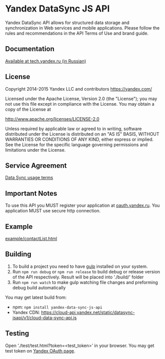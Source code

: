 Yandex DataSync JS API 
===================================


Yandex DataSync API allows for structured data storage and synchronization in Web services and mobile applications.
Please follow the rules and recommendations in the API Terms of Use and brand guide.


Documentation
-------------

<a href="https://yandex.ru/dev/datasync/http/doc">Available at tech.yandex.ru (in Russian)</a>

License
-------

Copyright 2014-2015 Yandex LLC and contributors <https://yandex.com/>

Licensed under the Apache License, Version 2.0 (the "License");
you may not use this file except in compliance with the License.
You may obtain a copy of the License at

<http://www.apache.org/licenses/LICENSE-2.0>

Unless required by applicable law or agreed to in writing, software
distributed under the License is distributed on an "AS IS" BASIS,
WITHOUT WARRANTIES OR CONDITIONS OF ANY KIND, either express or implied.
See the License for the specific language governing permissions and
limitations under the License.

Service Agreement
-----------------

<a href="http://legal.yandex.ru/sync_api/">Data Sync usage terms</a>


Important Notes
---------------

To use this API you MUST register your application at <a href="https://oauth.yandex.ru/">oauth.yandex.ru</a>.
You application MUST use secure http connection.

Example
-------
    
<a href="https://yandex.github.io/datasync-js/example/contactList.html">example/contactList.html</a>

Building
-------

  1. To build a project you need to have <a href="http://gulpjs.com/">gulp</a> installed on your system.
  2. Run `npm run debug` or `npm run release` to build debug or release version of the API respectively. Result will be placed into './build/' folder
  3. Run `npm run watch` to make gulp watching file changes and preforming debug build automatically

You may get latest build from:
  * npm: `npm install yandex-data-sync-js-api`
  * Yandex CDN: https://cloud-api.yandex.net/static/datasync-jsapi/v1/cloud-data-sync-api.js

Testing
-------

  Open './test/test.html?token=<test_token>' in your browser. You may get test token on <a href="https://oauth.yandex.ru/">Yandex OAuth page</a>.
